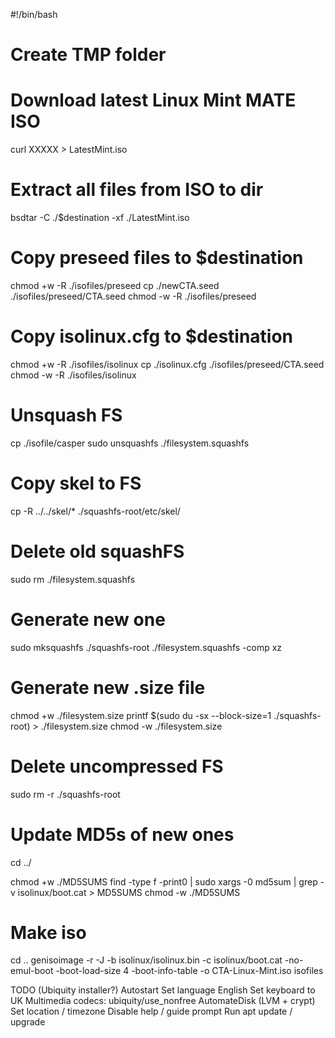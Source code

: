 #!/bin/bash

# Create TMP folder

# Download latest Linux Mint MATE ISO
curl XXXXX > LatestMint.iso

# Extract all files from ISO to dir
bsdtar -C ./$destination -xf ./LatestMint.iso

# Copy preseed files to $destination
chmod +w -R ./isofiles/preseed
cp ./newCTA.seed ./isofiles/preseed/CTA.seed
chmod -w -R ./isofiles/preseed

# Copy isolinux.cfg to $destination
chmod +w -R ./isofiles/isolinux
cp ./isolinux.cfg ./isofiles/preseed/CTA.seed
chmod -w -R ./isofiles/isolinux

# Unsquash FS
cp ./isofile/casper
sudo unsquashfs ./filesystem.squashfs

# Copy skel to FS
cp -R ../../skel/* ./squashfs-root/etc/skel/

# Delete old squashFS
sudo rm ./filesystem.squashfs

# Generate new one
sudo mksquashfs ./squashfs-root ./filesystem.squashfs -comp xz

# Generate new .size file
chmod +w ./filesystem.size
printf $(sudo du -sx --block-size=1 ./squashfs-root) > ./filesystem.size
chmod -w ./filesystem.size

# Delete uncompressed FS
sudo rm -r ./squashfs-root

# Update MD5s of new ones
cd ../

chmod +w ./MD5SUMS
find -type f -print0 | sudo xargs -0 md5sum | grep -v isolinux/boot.cat > MD5SUMS
chmod -w ./MD5SUMS

# Make iso
cd ..
genisoimage -r -J -b isolinux/isolinux.bin -c isolinux/boot.cat -no-emul-boot -boot-load-size 4 -boot-info-table -o CTA-Linux-Mint.iso isofiles





TODO (Ubiquity installer?)
Autostart
Set language English
Set keyboard to UK
Multimedia codecs: ubiquity/use_nonfree
AutomateDisk (LVM + crypt)
Set location / timezone
Disable help / guide prompt
Run apt update / upgrade


